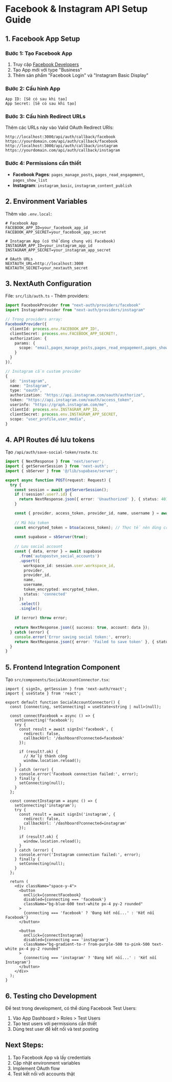 # Facebook & Instagram API Setup Guide

## 1. Facebook App Setup

### Bước 1: Tạo Facebook App
1. Truy cập [Facebook Developers](https://developers.facebook.com/)
2. Tạo App mới với type "Business"
3. Thêm sản phẩm "Facebook Login" và "Instagram Basic Display"

### Bước 2: Cấu hình App
```
App ID: [Sẽ có sau khi tạo]
App Secret: [Sẽ có sau khi tạo]
```

### Bước 3: Cấu hình Redirect URLs
Thêm các URLs này vào Valid OAuth Redirect URIs:
```
http://localhost:3000/api/auth/callback/facebook
https://yourdomain.com/api/auth/callback/facebook
http://localhost:3000/api/auth/callback/instagram
https://yourdomain.com/api/auth/callback/instagram
```

### Bước 4: Permissions cần thiết
- **Facebook Pages**: `pages_manage_posts`, `pages_read_engagement`, `pages_show_list`
- **Instagram**: `instagram_basic`, `instagram_content_publish`

## 2. Environment Variables
Thêm vào `.env.local`:
```env
# Facebook App
FACEBOOK_APP_ID=your_facebook_app_id
FACEBOOK_APP_SECRET=your_facebook_app_secret

# Instagram App (có thể dùng chung với Facebook)
INSTAGRAM_APP_ID=your_instagram_app_id
INSTAGRAM_APP_SECRET=your_instagram_app_secret

# OAuth URLs
NEXTAUTH_URL=http://localhost:3000
NEXTAUTH_SECRET=your_nextauth_secret
```

## 3. NextAuth Configuration
File: `src/lib/auth.ts` - Thêm providers:

```typescript
import FacebookProvider from "next-auth/providers/facebook"
import InstagramProvider from "next-auth/providers/instagram"

// Trong providers array:
FacebookProvider({
  clientId: process.env.FACEBOOK_APP_ID!,
  clientSecret: process.env.FACEBOOK_APP_SECRET!,
  authorization: {
    params: {
      scope: "email,pages_manage_posts,pages_read_engagement,pages_show_list"
    }
  }
}),

// Instagram cần custom provider
{
  id: "instagram",
  name: "Instagram",
  type: "oauth",
  authorization: "https://api.instagram.com/oauth/authorize",
  token: "https://api.instagram.com/oauth/access_token",
  userinfo: "https://graph.instagram.com/me",
  clientId: process.env.INSTAGRAM_APP_ID,
  clientSecret: process.env.INSTAGRAM_APP_SECRET,
  scope: "user_profile,user_media",
}
```

## 4. API Routes để lưu tokens
Tạo `/api/auth/save-social-token/route.ts`:

```typescript
import { NextResponse } from 'next/server';
import { getServerSession } from 'next-auth';
import { sbServer } from '@/lib/supabase/server';

export async function POST(request: Request) {
  try {
    const session = await getServerSession();
    if (!session?.user?.id) {
      return NextResponse.json({ error: 'Unauthorized' }, { status: 401 });
    }

    const { provider, access_token, provider_id, name, username } = await request.json();
    
    // Mã hóa token
    const encrypted_token = btoa(access_token); // Thực tế nên dùng crypto mạnh hơn
    
    const supabase = sbServer(true);
    
    // Lưu social account
    const { data, error } = await supabase
      .from('autopostvn_social_accounts')
      .upsert({
        workspace_id: session.user.workspace_id,
        provider,
        provider_id,
        name,
        username,
        token_encrypted: encrypted_token,
        status: 'connected'
      })
      .select()
      .single();
    
    if (error) throw error;
    
    return NextResponse.json({ success: true, account: data });
  } catch (error) {
    console.error('Error saving social token:', error);
    return NextResponse.json({ error: 'Failed to save token' }, { status: 500 });
  }
}
```

## 5. Frontend Integration Component
Tạo `src/components/SocialAccountConnector.tsx`:

```tsx
import { signIn, getSession } from 'next-auth/react';
import { useState } from 'react';

export default function SocialAccountConnector() {
  const [connecting, setConnecting] = useState<string | null>(null);

  const connectFacebook = async () => {
    setConnecting('facebook');
    try {
      const result = await signIn('facebook', { 
        redirect: false,
        callbackUrl: '/dashboard?connected=facebook'
      });
      
      if (result?.ok) {
        // Xử lý thành công
        window.location.reload();
      }
    } catch (error) {
      console.error('Facebook connection failed:', error);
    } finally {
      setConnecting(null);
    }
  };

  const connectInstagram = async () => {
    setConnecting('instagram');
    try {
      const result = await signIn('instagram', { 
        redirect: false,
        callbackUrl: '/dashboard?connected=instagram'
      });
      
      if (result?.ok) {
        window.location.reload();
      }
    } catch (error) {
      console.error('Instagram connection failed:', error);
    } finally {
      setConnecting(null);
    }
  };

  return (
    <div className="space-y-4">
      <button
        onClick={connectFacebook}
        disabled={connecting === 'facebook'}
        className="bg-blue-600 text-white px-4 py-2 rounded"
      >
        {connecting === 'facebook' ? 'Đang kết nối...' : 'Kết nối Facebook'}
      </button>
      
      <button
        onClick={connectInstagram}
        disabled={connecting === 'instagram'}
        className="bg-gradient-to-r from-purple-500 to-pink-500 text-white px-4 py-2 rounded"
      >
        {connecting === 'instagram' ? 'Đang kết nối...' : 'Kết nối Instagram'}
      </button>
    </div>
  );
}
```

## 6. Testing cho Development
Để test trong development, có thể dùng Facebook Test Users:
1. Vào App Dashboard > Roles > Test Users
2. Tạo test users với permissions cần thiết
3. Dùng test user để kết nối và test posting

## Next Steps:
1. Tạo Facebook App và lấy credentials
2. Cập nhật environment variables
3. Implement OAuth flow
4. Test kết nối với accounts thật
